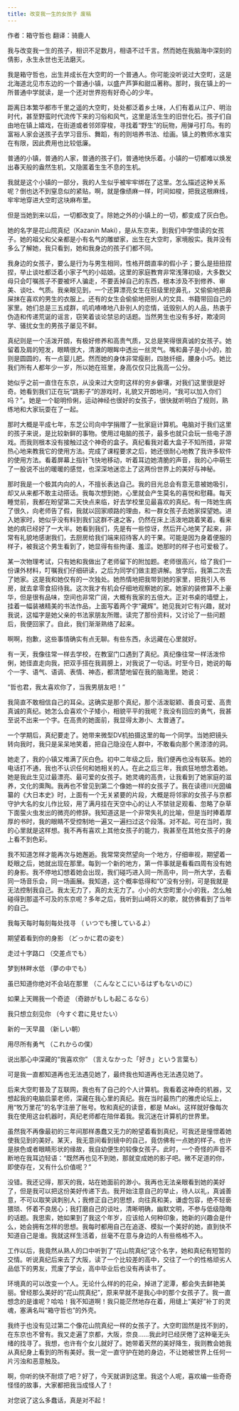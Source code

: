 ```yaml
---
title: 改变我一生的女孩子 废稿
---
```


作者：箱守哲也   翻译：骑鹿人

我与改变我一生的孩子，相识不足数月，相语不过千言。然而她在我脑海中深刻的倩影，永生永世也无法磨灭。

我是箱守哲也，出生并成长在大空町的一个普通人。你可能没听说过大空町，这是北海道北见市东边的一个普通小镇，以盛产芦笋和甜瓜著称。那时，我在镇上的一所普通中学就读，是一个还对世界抱有好奇心的少年。

距离日本繁华都市千里之遥的大空町，处处都泛着乡土味，人们有着从江户、明治时代，甚至野蛮时代流传下来的习俗和风气，这里是活生生的旧世化石。孩子们自由地在镇上嬉戏，在街道或者邻郊穿梭，寻找着“野生”的玩物，用弹弓打鸟。有的富裕人家会送孩子去学习音乐、舞蹈，有的则培养书法、绘画。镇上的教师水准实在有限，因此费用也比较低廉。

普通的小镇，普通的人家，普通的孩子们，普通地快乐着。小镇的一切都难以焕发出春天般的盎然生机，又隐匿着生生不息的生机。

我就是这个小镇的一部分，我的人生似乎被牢牢绑在了这里。怎么描述这种关系呢？倒也达不到窒息似的紧贴，啊，就是像绩麻一样，时间如梭，把我这根麻线，牢牢地穿进大空町这块麻布里。

但是当她到来以后，一切都改变了。除她之外的小镇上的一切，都变成了灰白色。

她的名字是花山院真纪（Kazanin Maki），是从东京来，到我们中学借读的女孩子。她的祖父和父亲都是小有名气的雕塑家，出生在大空町，家境殷实。我并没有多么了解她，我只看到，她和我身边的孩子们都不同。

我身边的女孩子，要么是行为与男生相同，性格开朗直率的假小子；要么是扭扭捏捏，举止谈吐都泛着小家子气的小姑娘。这里的家庭教育非常浅薄初级，大多数父母只会叮嘱孩子不要被坏人骗走，不要丢掉自己的东西，根本涉及不到修养、审美、谈吐、气质。我亲眼见到，一个还算漂亮女生在班级里挖鼻孔，又偷偷地把鼻屎抹在喜欢的男生的衣服上。还有的女生会偷偷地把别人的文具、书籍带回自己的家里。她们总是三五成群，叽叽喳喳地八卦别人的恋情，诋毁别人的人品，热衷于伪造和传递荒诞的谣言，窃笑着谈论禁忌的话题。当然男生也没有多好，欺凌同学、骚扰女生的男孩子屡见不鲜。

真纪则是一个活泼开朗，有极好修养和高贵气质，又总是笑得很真诚的女孩子。她留着及肩的短发，眼睛很大，清澈的眼眸中透出一丝灵气。嘴和鼻子是小小的，脸则是圆圆的，有一点婴儿肥。然而她的身体非常瘦削，四肢纤细，腰身小巧。她比我们所有人都年少一岁，所以她在班里，身高仅仅只比我高一公分。

她似乎之前一直住在东京，从没来过大空町这样的穷乡僻壤，对我们这里很是好奇。她看到我们正在玩“跳影子”的游戏时，礼貌又开朗地问，“我可以加入你们吗？”。她是一个聪明伶俐，运动神经也很好的女孩子，很快就听明白了规则，熟练地和大家玩耍在了一起。

那时大概是平成七年，东芝公司向中学捐赠了一批家庭计算机。电脑对于我们这里的孩子来说，是比较新鲜的事物。使用过电脑的孩子，最多也就只会玩一些电子游戏。而我则根本没有接触过这个神奇的盒子。真纪看我对着大盒子不知所措，非常热心地来教我它的使用方法。完成了课程要求之后，她还很耐心地教了我许多软件的使用方法。看着屏幕上指针飞快地移动，听着耳边她清脆的声音，我的心中萌生了一股说不出的暖暖的感觉，也深深地迷恋上了这两份世界上的美好与神秘。

那时我是一个极其内向的人，不擅长表达自己。我的目光总会有意无意被她吸引，却又从来都不敢主动搭话。我每次想到她，心里就会产生莫名的喜悦和慰藉。每天睡觉前，我都在盼望第二天快点来临，好去学校里见最喜欢的真纪。有一阵她生病了很久，向老师告了假，我就以回家顺路的理由，和一群女孩子去她家探望她。进入她家时，她似乎没有料到我们这群不速之客，仍然在床上活泼地跳着笑着。看来她的病已经好了一大半。她看到我们，先是有一些惊讶，然后开心地笑了起来，非常有礼貌地感谢我们，去厨房给我们端来招待客人的干果。可能是因为身着便服的样子，被我这个男生看到了，她显得有些拘谨、羞涩。她那时的样子也可爱极了。

某一次物理考试，只有她和我做出了老师留下的附加题。老师很高兴，给了我们一份课外材料，叮嘱我们仔细研读，之后为同学们做主题讲解。放学后，我第二次去了她家。这是我和她仅有的一次独处。她热情地把我带到她的家里，把我引入书房，就去拿零食招待我。这次我才有机会仔细地观察她的家。她家的装修算不上豪华，但是很有品味，空间也非常广阔，大概有我家的五倍大。正对书桌的墙壁上，挂着一幅装裱精美的书法作品，上面写着两个字“藏辉”。她见我对它有兴趣，就对我说，这幅字是她父亲的书法家朋友所赠。读完了那份资料，又讨论了一些问题后，我便回家了。自此，我们渐渐熟络了起来。

啊啊，抱歉，这些事情确实有点无聊。有些东西，永远藏在心里就好。

有一天，我像往常一样去学校，在教室门口遇到了真纪。真纪像往常一样活泼伶俐，她径直走向我，把双手搭在我肩膀上，对我说了一句话。时至今日，她说的每个一字、语气、语调、表情、神态，都清楚地留在我的脑海里。她说：

“哲也君，我太喜欢你了，当我男朋友吧！”

我简直不敢相信自己的耳朵。这确实是那个真纪，那个活泼聪颖、善良可爱、高贵真诚的真纪。她怎么会喜欢个子矮小，相貌平平的我呢？我没有回应的勇气，我甚至说不出来一个字。在高贵的她面前，我显得太渺小、太普通了。

一个学期后，真纪要走了。她带来微型DV机拍摄这里的每一个同学。当她把镜头转向我时，我只是呆呆地笑着，把自己隐没在人群中，不敢看向那个黑漆漆的洞。

她走了，我的小镇又堆满了灰白色。初中二年级之后，我们便再也没有联系。她的电话打不通，我也不认识任何和她相关的人。在此之后三年，我疯狂地想念着她。她是我此生见过最漂亮、最可爱的女孩子。她灵魂的高贵，让我看到了她家庭的滋养，文化的熏陶。我再也不曾见到第二个像她一样的女孩子了。我在读德川光圀编纂的《大日本史》时，上面有一个无关紧要的片段，大概是将邻家的女孩子与京都守护大名的女儿作比较，用了满月挂在天空中心的让人不禁驻足观看、忽略了杂草下面萤火虫发出的微亮的修辞。我知道这是一个非常失礼的比喻，但是当时捧着厚厚的书时，我的眼睛不受控制地一遍又一遍扫过这个段落。对不起。可在当时，我的心里就是这样想。我不再有喜欢上其他女孩子的能力，我甚至在其他女孩子的身上看不到色彩。

我不知道怎样才能再次与她邂逅。我常常突然望向一个地方，仔细审视，期望着一眨眼之后，她就出现在那里。每到一个新的地方，第一件事就是看看四周有没有她的身影。我不停地幻想着她会出现，我们碰巧进入同一所高中，同一所大学，去看同一场音乐会，同一场画展。我知道，这个概率低得和“0”没有分别，可是我就是无法控制我自己。我太无力了，真的太无力了。小小的大空町里小小的我，怎么触碰得到那遥不可及的东京呢？多年之后，我听到山崎将义的歌，就仿佛看到了当年的自己。

我每天每时每刻每处找寻 （ いつでも捜しているよ）　

期望着看到你的身影 （どっかに君の姿を）

走过十字路口 （交差点でも） 

梦到林畔水低 （夢の中でも）

虽已知道你绝对不会站在那里 （こんなとこにいるはずもないのに）

如果上天赐我一个奇迹 （奇跡がもしも起こるなら） 

我只想立刻见你 （今すぐ君に見せたい）

新的一天早晨 （新しい朝）

用尽所有勇气 （これからの僕）

说出那心中深藏的“我喜欢你” （言えなかった「好き」という言葉も）

可是我一直都知道再也无法遇见她了，最终我也知道再也无法遇见她了。

后来大空町普及了互联网，我也有了自己的个人计算机。我看着这神奇的机器，又想起我的电脑启蒙老师，深藏在我心里的真纪。我在当时最热门的雅虎论坛上，用“牧万里花”的名字注册了账号。牧和真纪的读音，都是 Maki。这样就好像每次我在使用这台机器时，真纪老师都在陪伴着我。我沉迷在计算机的世界里。

虽然我不再像最初的三年间那样愚蠢又无力的盼望着看到真纪，可我还是憧憬着她使我见到的美好。某天，我无意间看到镜中的自己，竟仿佛有一点她的样子。也许是肤色或者眼睛形状的缘故，我自幼便生的较像女孩子。此时，一个奇怪的声音不断地在我耳边轻语：“既然再也见不到她，那就变成她的影子吧。微不足道的你，即使存在，又有什么价值呢？”

没错。我还记得，那天的我，站在她面前的渺小。我再也无法亲眼看到她的美好了，但是我可以把这份美好传递下去。我开始注意自己的举止，待人以礼，真诚善意，不可以取笑讽刺别人；我修正自己的思想，向往真和美，谦虚包容，绝不轻亵猥琐、怀着不良居心；我打磨自己的谈吐，清晰明确，幽默文明，不参与低级隐晦的话题。我思索，她如果到了我这个年岁，应该给人何种印象，她新的兴趣会是什么，她会拥有怎样的思想。我每时都用自己在追逐、模拟一个美好的她，直到快不知道自己是谁。我就这样生活着，丝毫不在意与身边的人有些格格不入。

工作以后，我竟然从熟人的口中听到了“花山院真纪”这个名字，她和真纪有短暂的交情。听说真纪后来去了大阪，读了一个比较差的高中，交往了一个的性格顽劣人品低下的男友，荒废了学业，高中毕业后也没有再读书了。

环境真的可以改变一个人。无论什么样的的花朵，掉进了泥潭，都会失去鲜艳美丽。曾经那么美好的“花山院真纪”，原来早就不是我心中的那个女孩子了。我一直想念的是谁呢？哈哈！我不知道啊！我只能茫然地存在着，用缝上“美好”补丁的灵魂，塞满名叫“箱守哲也”的外壳。

我终于也没有见过第二个像花山院真纪一样的女孩子了。大空町固然是找不到的，在东京也不曾有。我又走遍了京都，大阪，奈良……我此时已经厌倦了这种毫无头绪的找寻了。我想，也许有个女儿就好了。她带着天然的美好降生，我则教会她我从真纪身上看到的所有美好。我一定一直守护在她的身边，不让她被世界上任何一片污浊和恶意触及。

啊，你听的快不耐烦了吧？好了，今天就讲到这里。我这个人呢，喜欢编一些奇奇怪怪的故事，大家都把我当成怪人了！

对您说了这么多蠢话，真是对不起！
